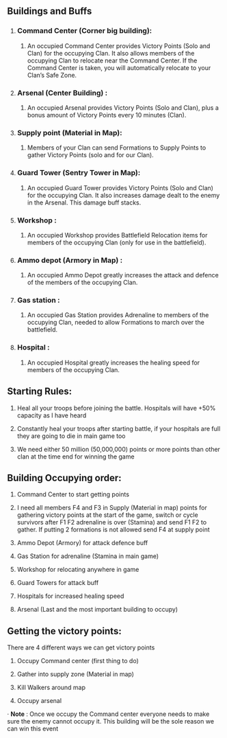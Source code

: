 ## **Buildings and Buffs**

1.  ### **Command Center (Corner big building):**

    1.  An occupied Command Center provides Victory Points (Solo and Clan) for the occupying Clan. It also allows members of the occupying Clan to relocate near the Command Center. If the Command Center is taken, you will automatically relocate to your Clan’s Safe Zone.

2.  ### **Arsenal (Center Building) :**

    1.  An occupied Arsenal provides Victory Points (Solo and Clan), plus a bonus amount of Victory Points every 10 minutes (Clan).

3.  ### **Supply point (Material in Map):**

    1.  Members of your Clan can send Formations to Supply Points to gather Victory Points (solo and for our Clan).

4.  ### **Guard Tower (Sentry Tower in Map):**

    1.  An occupied Guard Tower provides Victory Points (Solo and Clan) for the occupying Clan. It also increases damage dealt to the enemy in the Arsenal. This damage buff stacks.

5.  ### **Workshop :**

    1.  An occupied Workshop provides Battlefield Relocation items for members of the occupying Clan (only for use in the battlefield).

6.  ### **Ammo depot (Armory in Map) :**

    1.  An occupied Ammo Depot greatly increases the attack and defence of the members of the occupying Clan.

7.  ### **Gas station :**

    1.  An occupied Gas Station provides Adrenaline to members of the occupying Clan, needed to allow Formations to march over the battlefield.

8.  ### **Hospital :**

    1.  An occupied Hospital greatly increases the healing speed for members of the occupying Clan.

##  **Starting Rules:**

1.  Heal all your troops before joining the battle. Hospitals will have +50% capacity as I have heard

2.  Constantly heal your troops after starting battle, if your hospitals are full they are going to die in main game too

3.  We need either 50 million (50,000,000) points or more points than other clan at the time end for winning the game

## **Building Occupying order:**

1.  Command Center to start getting points

2.  I need all members F4 and F3 in Supply (Material in map) points for gathering victory points at the start of the game, switch or cycle survivors after F1 F2 adrenaline is over (Stamina) and send F1 F2 to gather. If putting 2 formations is not allowed send F4 at supply point

3.  Ammo Depot (Armory) for attack defence buff

4.  Gas Station for adrenaline (Stamina in main game)

5.  Workshop for relocating anywhere in game

6.  Guard Towers for attack buff

7.  Hospitals for increased healing speed

8.  Arsenal (Last and the most important building to occupy)



## **Getting the victory points:**

There are 4 different ways we can get victory points

1.  Occupy Command center (first thing to do)

2.  Gather into supply zone (Material in map)

3.  Kill Walkers around map

4.  Occupy arsenal

· **Note** : Once we occupy the Command center everyone needs to make sure the enemy cannot occupy it. This building will be the sole reason we can win this event
